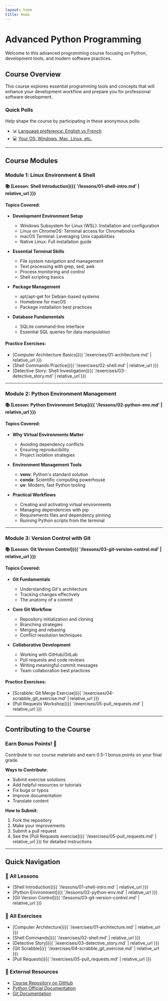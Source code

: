 ```yaml
---
layout: home
title: Home
---
```


# Advanced Python Programming

Welcome to this advanced programming course focusing on Python, development tools, and modern software practices.

## Course Overview

This course explores essential programming tools and concepts that will enhance your development workflow and prepare you for professional software development.

### Quick Polls
Help shape the course by participating in these anonymous polls:
- 📊 [Language preference: English vs French](https://strawpoll.com/2ayLQXkzvn4)
- 💻 [Your OS: Windows, Mac, Linux, etc.](https://strawpoll.com/w4nWWVrwQnA)

---

## Course Modules

### Module 1: Linux Environment & Shell
**📚 [Lesson: Shell Introduction]({{ '/lessons/01-shell-intro.md' | relative_url }})**

#### Topics Covered:
- **Development Environment Setup**
    - Windows Subsystem for Linux (WSL): Installation and configuration
    - Linux on ChromeOS: Terminal access for Chromebooks
    - macOS Terminal: Leveraging Unix capabilities
    - Native Linux: Full installation guide

- **Essential Terminal Skills**
    - File system navigation and management
    - Text processing with grep, sed, awk
    - Process monitoring and control
    - Shell scripting basics

- **Package Management**
    - apt/apt-get for Debian-based systems
    - Homebrew for macOS
    - Package installation best practices

- **Database Fundamentals**
    - SQLite command-line interface
    - Essential SQL queries for data manipulation

#### Practice Exercises:
- [Computer Architecture Basics]({{ '/exercises/01-architecture.md' | relative_url }})
- [Shell Commands Practice]({{ '/exercises/02-shell.md' | relative_url }})
- [Detective Story: Shell Investigation]({{ '/exercises/03-detective_story.md' | relative_url }})

---

### Module 2: Python Environment Management
**📚 [Lesson: Python Environment Setup]({{ '/lessons/02-python-env.md' | relative_url }})**

#### Topics Covered:
- **Why Virtual Environments Matter**
    - Avoiding dependency conflicts
    - Ensuring reproducibility
    - Project isolation strategies

- **Environment Management Tools**
    - **venv**: Python's standard solution
    - **conda**: Scientific computing powerhouse
    - **uv**: Modern, fast Python tooling

- **Practical Workflows**
    - Creating and activating virtual environments
    - Managing dependencies with pip
    - Requirements files and dependency pinning
    - Running Python scripts from the terminal

---

### Module 3: Version Control with Git
**📚 [Lesson: Git Version Control]({{ '/lessons/03-git-version-control.md' | relative_url }})**

#### Topics Covered:
- **Git Fundamentals**
    - Understanding Git's architecture
    - Tracking changes effectively
    - The anatomy of a commit

- **Core Git Workflow**
    - Repository initialization and cloning
    - Branching strategies
    - Merging and rebasing
    - Conflict resolution techniques

- **Collaborative Development**
    - Working with GitHub/GitLab
    - Pull requests and code reviews
    - Writing meaningful commit messages
    - Team collaboration best practices

#### Practice Exercises:
- [Scrabble: Git Merge Exercise]({{ '/exercises/04-scrabble_git_exercise.md' | relative_url }})
- [Pull Requests Workshop]({{ '/exercises/05-pull_requests.md' | relative_url }})

---

## Contributing to the Course

### Earn Bonus Points! 🌟
Contribute to our course materials and earn 0.5-1 bonus points on your final grade.

**Ways to Contribute:**
- Submit exercise solutions
- Add helpful resources or tutorials
- Fix bugs or typos
- Improve documentation
- Translate content

**How to Submit:**
1. Fork the repository
2. Make your improvements
3. Submit a pull request
4. See the [Pull Requests exercise]({{ '/exercises/05-pull_requests.md' | relative_url }}) for detailed instructions

---

## Quick Navigation

### 📖 All Lessons
- [Shell Introduction]({{ '/lessons/01-shell-intro.md' | relative_url }})
- [Python Environment]({{ '/lessons/02-python-env.md' | relative_url }})
- [Git Version Control]({{ '/lessons/03-git-version-control.md' | relative_url }})

### 💪 All Exercises
- [Computer Architecture]({{ '/exercises/01-architecture.md' | relative_url }})
- [Shell Commands]({{ '/exercises/02-shell.md' | relative_url }})
- [Detective Story]({{ '/exercises/03-detective_story.md' | relative_url }})
- [Git Scrabble]({{ '/exercises/04-scrabble_git_exercise.md' | relative_url }})
- [Pull Requests]({{ '/exercises/05-pull_requests.md' | relative_url }})

### 🔗 External Resources
- [Course Repository on GitHub](https://github.com/KnuxV/advanced_programming_python)
- [Python Official Documentation](https://docs.python.org/)
- [Git Documentation](https://git-scm.com/doc)